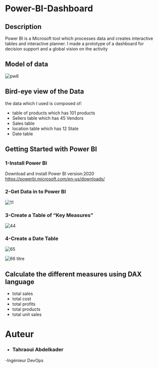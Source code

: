# Power-BI-Dashboard

## Description
Power BI is a Microsoft tool which processes data and creates interactive tables and interactive planner. 
I made a prototype of a dashboard for decision support and a global vision on the activity

## Model of data
   ![pw6](https://user-images.githubusercontent.com/48574378/89953762-a21f0a80-dc27-11ea-9510-1a36b3f0927f.png)

## Bird-eye view of the Data

the data which I used is composed of:

- table of products which has 101 products
- Sellers table which has 45 Vendors
- Sales table
- location table which has 12 State
- Date table 

## Getting Started with Power BI

### 1-Install Power BI
Download and install Power BI version:2020 https://powerbi.microsoft.com/en-us/downloads/

### 2-Get Data in to Power BI

![11](https://user-images.githubusercontent.com/48574378/89958939-27f48300-dc33-11ea-9402-503ac6617696.png)


### 3-Create a Table of “Key Measures”
![44](https://user-images.githubusercontent.com/48574378/89957131-9420b800-dc2e-11ea-994e-506af02e69ec.png)

### 4-Create a Date Table
![65](https://user-images.githubusercontent.com/48574378/89959145-a05b4400-dc33-11ea-884b-0cd3f05b34f1.png)

![66 titre](https://user-images.githubusercontent.com/48574378/89959419-44dd8600-dc34-11ea-8df1-b03f0641e6a0.png)

## Calculate the different measures using DAX language

- total sales
- total cost
- total profits
- total products
- total unit sales

# Auteur
- ### Tahraoui Abdelkader 
-Ingénieur DevOps 

